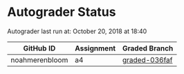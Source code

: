 # Autograder Status
Autograder last run at: October 20, 2018 at 18:40

| GitHub ID | Assignment | Graded Branch |
|-----------|------------|---------------|
| noahmerenbloom | a4 | [graded-036faf](https://github.com/Fall2018COMP401-001/a4-noahmerenbloom/tree/graded-036faf) | 
